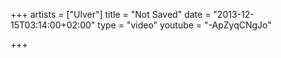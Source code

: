 +++
artists = ["Ulver"]
title = "Not Saved"
date = "2013-12-15T03:14:00+02:00"
type = "video"
youtube = "-ApZyqCNgJo"

+++
